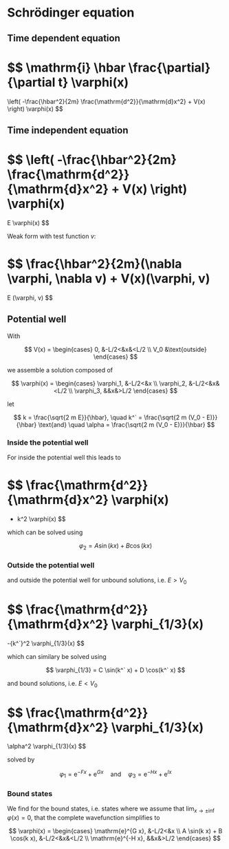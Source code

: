 # Schrödinger equation

## Time dependent equation

$$
\mathrm{i} \hbar
\frac{\partial}{\partial t}
\varphi(x)
=
\left(
    -\frac{\hbar^2}{2m} \frac{\mathrm{d^2}}{\mathrm{d}x^2} + V(x)
\right)
\varphi(x)
$$

## Time independent equation

$$
\left(
    -\frac{\hbar^2}{2m} \frac{\mathrm{d^2}}{\mathrm{d}x^2} + V(x)
\right)
\varphi(x)
=
E
\varphi(x)
$$

Weak form with test function $v$:

$$
\frac{\hbar^2}{2m}(\nabla \varphi, \nabla v)
+
V(x)(\varphi, v)
=
E (\varphi, v)
$$

## Potential well

With

$$
V(x) = 
\begin{cases}
0, &-L/2<&x&<L/2
\\
V_0 &\text{outside}
\end{cases}
$$

we assemble a solution composed of

$$
\varphi(x) =
\begin{cases}
\varphi_1, &-L/2<&x
\\
\varphi_2, &-L/2<&x&<L/2
\\
\varphi_3, &&x&>L/2
\end{cases}
$$

let

$$
k = \frac{\sqrt{2 m E}}{\hbar},
\quad
k^` = \frac{\sqrt{2 m (V_0 - E)}}{\hbar}
\text{and}
\quad
\alpha = \frac{\sqrt{2 m (V_0 - E)}}{\hbar}
$$

### Inside the potential well

For inside the potential well this leads to

$$
\frac{\mathrm{d^2}}{\mathrm{d}x^2}
\varphi(x)
=
- k^2
\varphi(x)
$$

which can be solved using

$$
\varphi_2 = A \sin(k x) + B \cos(k x)
$$

### Outside the potential well

and outside the potential well for unbound solutions, i.e. $E>V_0$

$$
\frac{\mathrm{d^2}}{\mathrm{d}x^2}
\varphi_{1/3}(x)
=
-{k^`}^2
\varphi_{1/3}(x)
$$

which can similary be solved using

$$
\varphi_{1/3} = C \sin(k^` x) + D \cos(k^` x)
$$

and bound solutions, i.e. $E<V_0$

$$
\frac{\mathrm{d^2}}{\mathrm{d}x^2}
\varphi_{1/3}(x)
=
\alpha^2
\varphi_{1/3}(x)
$$

solved by

$$
\varphi_1 = \mathrm{e}^{-F x} + \mathrm{e}^{G x}
\quad \text{and} \quad
\varphi_3 = \mathrm{e}^{-H x} + \mathrm{e}^{I x}
$$

### Bound states

We find for the bound states,
i.e. states where we assume that $\lim_{x\to\pm\inf}\varphi(x)=0$,
that the complete wavefunction simplifies to

$$
\varphi(x) =
\begin{cases}
\mathrm{e}^{G x}, &-L/2<&x
\\
A \sin(k x) + B \cos(k x), &-L/2<&x&<L/2
\\
\mathrm{e}^{-H x}, &&x&>L/2
\end{cases}
$$
